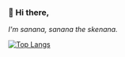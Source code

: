 ### 👋 Hi there,
*I'm sanana, sanana the skenana.*

[![Top Langs](https://github-readme-stats.vercel.app/api/top-langs/?username=theoddgarlic&layout=compact)](https://github.com/theoddgarlic)

<!--
**TheOddGarlic/TheOddGarlic** is a ✨ _special_ ✨ repository because its `README.md` (this file) appears on your GitHub profile.

Here are some ideas to get you started:

- 🔭 I’m currently working on ...
- 🌱 I’m currently learning ...
- 👯 I’m looking to collaborate on ...
- 🤔 I’m looking for help with ...
- 💬 Ask me about ...
- 📫 How to reach me: ...
- 😄 Pronouns: ...
- ⚡ Fun fact: ...
-->
